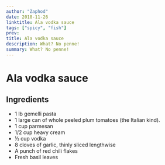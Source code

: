 ```yaml
---
author: "Zaphod"
date: 2018-11-26
linktitle: Ala vodka sauce
tags: ["spicy", "fish"]
prev:
title: Ala vodka sauce
description: What? No penne!
summary: What? No penne!
---
```


# Ala vodka sauce

## Ingredients
* 1 lb gemelli pasta
* 1 large can of whole peeled plum tomatoes (the Italian kind).
* 1 cup parmesan
* 1/2 cup heavy cream
* 1⁄2 cup vodka
* 8 cloves of garlic, thinly sliced lengthwise
* A punch of red chili flakes
* Fresh basil leaves
